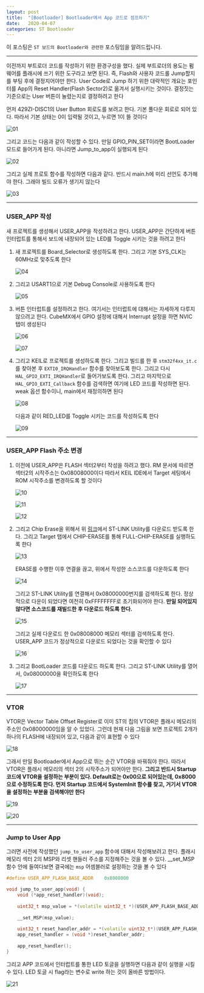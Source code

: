 ```yaml
---
layout: post
title:  "[Bootloader] Bootloader에서 App 코드로 점프하기"
date:   2020-04-07
categories: ST Bootloader
---
```


이 포스팅은 `ST 보드의 Bootloader와 관련한` 포스팅임을 알려드립니다.

---

이전까지 부트로더 코드를 작성하기 위한 환경구성을 했다. 실제 부트로더의 용도는 펌웨어를 플래시에 쓰기 위한 도구라고 보면 된다. 즉, Flash와 사용자 코드롤 Jump할지를 부팅 후에 결정지어야만 한다. User Code로 Jump 하기 위한 대략적인 개요는 포인터를 App의 Reset Handler(Flash Sector2)로 옮겨서 실행시키는 것이다. 결정짓는 기준으로는 User 버튼이 눌렸는지로 결정하려고 한다

먼저 429ZI-DISC1의 User Button 회로도를 보려고 한다. 기본 풀다운 회로로 되어 있다. 따라서 기본 상태는 0이 입력될 것이고, 누르면 1이 뜰 것이다


![01](https://drive.google.com/uc?id=1NRZT3GBZ6UXLUkhu0ErhPNMs3umPAMHQ)


그리고 코드는 다음과 같이 작성할 수 있다. 만일 GPIO_PIN_SET이라면 BootLoader 모드로 들어가게 된다. 아니라면 Jump_to_app이 실행되게 된다


![02](https://drive.google.com/uc?id=1-vwMNQZZ2NWmJ8vyLtvxCpMjMXQ7yaIL)


그리고 실제 프로토 함수를 작성하면 다음과 같다. 반드시 main.h에 미리 선언도 추가해야 한다. 그래야 빌드 오류가 생기지 않는다


![03](https://drive.google.com/uc?id=14gVGhB-I2z6NYnYeB0VGhP0Ox8ljuUM0)


---
### USER_APP 작성

새 프로젝트를 생성해서 USER_APP을 작성하려고 한다. USER_APP은 간단하게 버튼 인터럽트를 통해서 보드에 내장되어 있는 LED를 Toggle 시키는 것을 하려고 한다

1. 새 프로젝트를 Board_Selector로 생성하도록 한다. 그리고 기본 SYS_CLK는 60MHz로 맞추도록 한다


    ![04](https://drive.google.com/uc?id=1rb4cjx2ksqpdhKtIPdZW2g4augGZqScT)


2. 그리고 USART1으로 기본 Debug Console로 사용하도록 한다


    ![05](https://drive.google.com/uc?id=1UId6p7Bu968RjhUsGmdva7NNXNXCWrBs)


3. 버튼 인터럽트를 설정하려고 한다. 여기서는 인터럽트에 대해서는 자세하게 다루지 않으려고 한다. CubeMX에서 GPIO 설정에 대해서 Interrupt 설정을 하면 NVIC 탭이 생성된다


    ![06](https://drive.google.com/uc?id=10Q5vK49oGS6-5BSpF-OjuckjYGeinx7E)


    ![07](https://drive.google.com/uc?id=1nlMZ5RFeP2CGfKQHzPVAyQpkNWiZsXoe)


4. 그리고 KEIL로 프로젝트를 생성하도록 한다. 그리고 빌드를 한 후 `stm32f4xx_it.c`를 찾아본 후 `EXTI0_IRQHandler` 함수를 찾아보도록 한다. 그리고 다시 `HAL_GPIO_EXTI_IRQHandler`로 들어가보도록 한다. 그리고 마지막으로 `HAL_GPIO_EXTI_Callback` 함수를 검색하면 여기에 LED 코드를 작성하면 된다. weak 옵션 함수이니, main에서 재정의하면 된다


    ![08](https://drive.google.com/uc?id=1iNkOZxs3XqEg8R9Ht0CyJ6KXAz3XPPE7)


    다음과 같이 RED_LED를 Toggle 시키는 코드를 작성하도록 한다


    ![09](https://drive.google.com/uc?id=1sdVwZcRwiwxGXO9DcXKNeor0qW8EyLy0)


---
### USER_APP Flash 주소 변경

1. 이전에 USER_APP은 FLASH 섹터2부터 작성을 하려고 했다. RM 문서에 따르면 섹터2의 시작주소는 0x08008000이다 따라서 KEIL IDE에서 Target 세팅에서 ROM 시작주소를 변경하도록 할 것이다


    ![10](https://drive.google.com/uc?id=1T5pKjKzrlPBCrr5tAwg4YXfQlVLQVexR)


    ![11](https://drive.google.com/uc?id=1vN2Alb6HTO4gjkXeVKcQZ84GGDrpomXH)


    ![12](https://drive.google.com/uc?id=14WGMDjrgS_Ntby_CkmIm7kz7zoo0osSB)



2. 그리고 Chip Erase을 위해서 위 [링크](https://www.st.com/en/development-tools/stsw-link004.html)에서 ST-LINK Utility를 다운로드 받도록 한다. 그리고 Target 탭에서 CHIP-ERASE를 통해 FULL-CHIP-ERASE를 실행하도록 한다


    ![13](https://drive.google.com/uc?id=1O1FyFT7o60OUaJbpB8Gye09AjOHzu1gH)


    ERASE를 수행한 이후 연결을 끊고, 위에서 작성한 소스코드를 다운하도록 한다


    ![14](https://drive.google.com/uc?id=1lIm0iV9mFj9kNTMg3z6p6bAMQVY2oakp)


    그리고 ST-LINK Utility를 연결해서 0x08000000번지를 검색하도록 한다. 정상적으로 다운이 되었다면 여전히 0xFFFFFFFF로 초기화되어야 한다. __만일 되어있지 않다면 소스코드를 재빌드한 후 다운로드 하도록 한다.__


    ![15](https://drive.google.com/uc?id=18rjZ2zqEv6lmGKoD-jlRFU4Qu6eQmAix)


    그리고 실제 다운로드 한 0x08008000 메모리 섹터를 검색하도록 한다. USER_APP 코드가 정상적으로 다운로드 되었다는 것을 확인할 수 있다


    ![16](https://drive.google.com/uc?id=1ijx8FXOhT1cn6IJgySQqejjZHDtUuzJz)


3. 그리고 BootLoader 코드를 다운로드 하도록 한다. 그리고 ST-LINK Utility를 열어서, 0x08000000을 확인하도록 한다


    ![17](https://drive.google.com/uc?id=1D0JejJA9Y3vdK-ipqQgk_oFPTuNNTfHW)


---
### VTOR

VTOR은 Vector Table Offset Register로 이미 ST의 칩의 VTOR은 플래시 메모리의 주소인 0x08000000임을 알 수 있었다. 그런데 현재 다음 그림을 보면 프로젝트 2개가 하나의 FLASH에 내장되어 있고, 다음과 같이 표현할 수 있다


![18](https://drive.google.com/uc?id=14UGlvdW4inSE_vX4wQ40sZNimgN83Z3q)


그래서 만일 Bootloader에서 App으로 뛰는 순간 VTOR을 바꿔줘야 한다. 따라서 VTOR은 플래시 메모리의 섹터 2의 시작주소가 되어야만 한다. __그리고 반드시 Startup 코드에 VTOR을 설정하는 부분이 있다. Default로는 0x00으로 되어있는데, 0x8000으로 수정하도록 한다. 먼저 Startup 코드에서 SystemInit 함수를 찾고, 거기서 VTOR을 설정하는 부분을 검색해야만 한다__ 


![19](https://drive.google.com/uc?id=1bJy1p2_B0Kzwwza2Gh0uHgFK3caNKPdF)


![20](https://drive.google.com/uc?id=1K80w3RH_umMzSsAwQGzGFfhDuUB1DKYi)

---
### Jump to User App

그러면 사전에 작성했던 `jump_to_user_app` 함수에 대해서 작성해보려고 한다. 플래시 메모리 섹터 2의 MSP와 리셋 핸들러 주소를 지정해주는 것을 볼 수 있다. __set_MSP 함수 안에 들여다보면 결국에는 `msp` 어셈블러로 설정하는 것을 볼 수 있다


```cpp
#define USER_APP_FLASH_BASE_ADDR	0x8008000

void jump_to_user_app(void) {
	void (*app_reset_handler)(void);
	
	uint32_t msp_value = *(volatile uint32_t *)(USER_APP_FLASH_BASE_ADDR);
	
	__set_MSP(msp_value);
	
	uint32_t reset_handler_addr = *(volatile uint32_t*)(USER_APP_FLASH_BASE_ADDR + 4);
	app_reset_handler = (void *)reset_handler_addr;
	
	app_reset_handler();
}
```


그리고 APP 코드에서 인터럽트를 통한 LED 토글을 실행하면 다음과 같이 실행을 시킬 수 있다. LED 토글 시 flag라는 변수로 write 하는 것이 올바른 방법이다.


![21](https://drive.google.com/uc?id=1RmiLqD6xeOSW04vkWXxWjyiSoHPARSUZ)